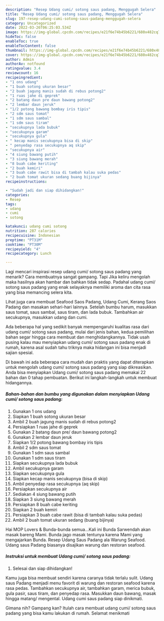 ```yaml
---
description: "Resep Udang cumi/ sotong saus padang, Menggugah Selera"
title: "Resep Udang cumi/ sotong saus padang, Menggugah Selera"
slug: 197-resep-udang-cumi-sotong-saus-padang-menggugah-selera
category: Uncategorized
date: 2022-03-26T06:25:03.534Z
image: https://img-global.cpcdn.com/recipes/e21f6e74b45b6221/680x482cq70/udang-cumi-sotong-saus-padang-foto-resep-utama.jpg
hideToc: false
enableToc: true
enableTocContent: false
thumbnail: https://img-global.cpcdn.com/recipes/e21f6e74b45b6221/680x482cq70/udang-cumi-sotong-saus-padang-foto-resep-utama.jpg
cover: https://img-global.cpcdn.com/recipes/e21f6e74b45b6221/680x482cq70/udang-cumi-sotong-saus-padang-foto-resep-utama.jpg
author: Admin
authorAv: notfound
ratingvalue: 3.4
reviewcount: 16
recipeingredient:
- "1 ons udang"
- "1 buah sotong ukuran besar"
- "2 buah jagung manis sudah di rebus potong2"
- "1 ruas jahe di geprek"
- "2 batang daun pre daun bawang potong2"
- "2 lembar daun jeruk"
- "1/2 potong bawang bombay iris tipis"
- "2 sdm saus tomat"
- "1 sdm saus sambal"
- "1 sdm saus tiram"
- "secukupnya lada bubuk"
- "secukupnya garam"
- "secukupnya gula"
- " kecap manis secukupnya bisa di skip"
- " penyedap rasa secukupnya aq skip"
- "secukupnya air"
- "4 siung bawang putih"
- "3 siung bawang merah"
- "8 buah cabe keriting"
- "2 buah kemiri"
- "3 buah cabe rawit bisa di tambah kalau suka pedas"
- "2 buah tomat ukuran sedang buang bijinya"
recipeinstructions:

- "Sudah jadi dan siap dihidangkan!"
categories:
- Resep
tags:
- udang
- cumi
- sotong

katakunci: udang cumi sotong 
nutrition: 287 calories
recipecuisine: Indonesian
preptime: "PT31M"
cooktime: "PT30M"
recipeyield: "4"
recipecategory: Lunch

---
```



Lagi mencari inspirasi resep udang cumi/ sotong saus padang yang menarik? Cara membuatnya sangat gampang. Tapi Jika keliru mengolah maka hasilnya akan hambar dan bahkan tidak sedap. Padahal udang cumi/ sotong saus padang yang enak selayaknya memiliki aroma dan cita rasa yang bisa memancing selera kita.


Lihat juga cara membuat Seafood Saos Padang, Udang Cumi, Kerang Saos Padang dan masakan sehari-hari lainnya. Setelah bumbu harum, masukkan saus tomat, saus sambal, saus tiram, dan lada bubuk. Tambahkan air secukupnya, masukkan udang dan cumi.

Ada beberapa hal yang sedikit banyak mempengaruhi kualitas rasa dari udang cumi/ sotong saus padang, mulai dari jenis bahan, kedua pemilihan bahan segar hingga cara membuat dan menghidangkannya. Tidak usah pusing kalau mau menyiapkan udang cumi/ sotong saus padang enak di rumah, karena asal sudah tahu triknya maka hidangan ini bisa menjadi sajian spesial.


Di bawah ini ada beberapa cara mudah dan praktis yang dapat diterapkan untuk mengolah udang cumi/ sotong saus padang yang siap dikreasikan. Anda bisa menyiapkan Udang cumi/ sotong saus padang memakai 22 bahan dan 0 tahap pembuatan. Berikut ini langkah-langkah untuk membuat hidangannya.

<!--inarticleads1-->

##### Bahan-bahan dan bumbu yang digunakan dalam menyiapkan Udang cumi/ sotong saus padang:

1. Gunakan 1 ons udang
1. Siapkan 1 buah sotong ukuran besar
1. Ambil 2 buah jagung manis sudah di rebus potong2
1. Persiapkan 1 ruas jahe di geprek
1. Gunakan 2 batang daun pre/ daun bawang potong2
1. Gunakan 2 lembar daun jeruk
1. Siapkan 1/2 potong bawang bombay iris tipis
1. Ambil 2 sdm saus tomat
1. Gunakan 1 sdm saus sambal
1. Gunakan 1 sdm saus tiram
1. Siapkan secukupnya lada bubuk
1. Ambil secukupnya garam
1. Siapkan secukupnya gula
1. Siapkan  kecap manis secukupnya (bisa di skip)
1. Ambil  penyedap rasa secukupnya (aq skip)
1. Persiapkan secukupnya air
1. Sediakan 4 siung bawang putih
1. Siapkan 3 siung bawang merah
1. Persiapkan 8 buah cabe keriting
1. Siapkan 2 buah kemiri
1. Persiapkan 3 buah cabe rawit (bisa di tambah kalau suka pedas)
1. Ambil 2 buah tomat ukuran sedang (buang bijinya)


Hai MOP Lovers &amp; Bunda-bunda semua…Kali ini Bunda Sarwendah akan masak bareng Mami. Bunda jago masak tentunya karena Mami yang mengajarkan Bunda. Resep Udang Saus Padang ala Warung Seafood. Udang saus Padang biasanya disajikan warung dan restoran seafood. 

<!--inarticleads2-->

##### Instruksi untuk membuat Udang cumi/ sotong saus padang:


1. Selesai dan siap dihidangkan!

Kamu juga bisa membuat sendiri karena caranya tidak terlalu sulit. Udang saus Padang menjadi menu favorit di warung dan restoran seafood karena rasa pedas. Tambahkan secukupnya air, tambahkan garam, merica bubuk, gula pasir, saus tiram, dan penyedap rasa. Masukkan daun bawang, masak hingga matang/ mengental. Udang cumi saus padang siap dinikmati. 

Gimana nih? Gampang kan? Itulah cara membuat udang cumi/ sotong saus padang yang bisa kamu lakukan di rumah. Selamat menikmati
